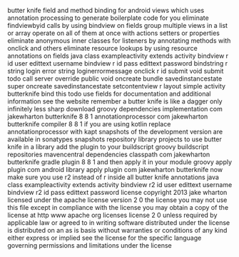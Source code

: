 butter knife field and method binding for android views which uses annotation processing to generate boilerplate code for you eliminate findviewbyid calls by using bindview on fields group multiple views in a list or array operate on all of them at once with actions setters or properties eliminate anonymous inner classes for listeners by annotating methods with onclick and others eliminate resource lookups by using resource annotations on fields java class exampleactivity extends activity bindview r id user edittext username bindview r id pass edittext password bindstring r string login error string loginerrormessage onclick r id submit void submit todo call server override public void oncreate bundle savedinstancestate super oncreate savedinstancestate setcontentview r layout simple activity butterknife bind this todo use fields for documentation and additional information see the website remember a butter knife is like a dagger only infinitely less sharp download groovy dependencies implementation com jakewharton butterknife 8 8 1 annotationprocessor com jakewharton butterknife compiler 8 8 1 if you are using kotlin replace annotationprocessor with kapt snapshots of the development version are available in sonatypes snapshots repository library projects to use butter knife in a library add the plugin to your buildscript groovy buildscript repositories mavencentral dependencies classpath com jakewharton butterknife gradle plugin 8 8 1 and then apply it in your module groovy apply plugin com android library apply plugin com jakewharton butterknife now make sure you use r2 instead of r inside all butter knife annotations java class exampleactivity extends activity bindview r2 id user edittext username bindview r2 id pass edittext password license copyright 2013 jake wharton licensed under the apache license version 2 0 the license you may not use this file except in compliance with the license you may obtain a copy of the license at http www apache org licenses license 2 0 unless required by applicable law or agreed to in writing software distributed under the license is distributed on an as is basis without warranties or conditions of any kind either express or implied see the license for the specific language governing permissions and limitations under the license